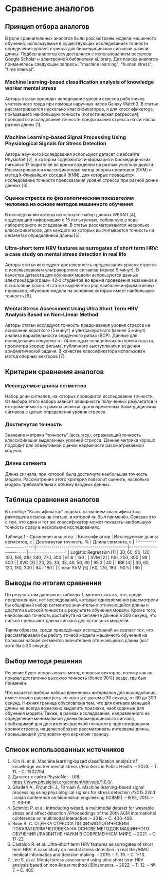# Сравнение аналогов
## Принцип отбора аналогов

В роли сравнительных аналогов были рассмотрены модели машинного обучения, используемые в существующих исследованиях точности определения уровня стресса для биомедицинских сигналов разной длины. Подбор аналогов осуществлялся с использованием ресурсов Google Scholar и электронной библиотеки eLibrary. Для поиска аналогов применялись следующие запросы: "machine learning", "human stress", "time interval".

### Machine learning-based classification analysis of knowledge worker mental stress 

Авторы статьи проводят иследование уровня стресса работников умственного труда при помощи наручных часов Galaxy Watch3. В статье рассматриваются несколько классификаторов, и для классификатора, показавшего наибольшую точность (логистическая регрессия), проводится исследование точности предсказания стресса на сигналах разной длины [1].

### Machine Learning-based Signal Processing Using Physiological Signals for Stress Detection 

Авторы научного исследования используют датасет с вебсайта PhysioNet [2], в котором содержится информация и биомедицинских сигналах 17 водителей во время вождения на разных участках дороги. Рассматриваются классификаторы: метод опорных векторов (SVM) и метод k-ближайших соседей (KNN), для которых проводится исследование точности предсказания уровня стресса при разной длине данных [3].

### Оценка стресса по физиологическим показателям человека на основе методов машинного обучения 

В исследовании авторы используют набор данных WESAD [4], содержащий информацию о 15 испытуемых, собранную в ходе лабораторного исследования. В статье рассматриваются несколько классификаторов, для каждого из которых высчитывается точность на сегментах определённой длины [5].

### Ultra-short term HRV features as surrogates of short term HRV: a case study on mental stress detection in real life 

Авторы статьи исследуют достоверность предсказания уровня стресса с использованием ультракоротких сигналов (менее 5 минут). В качестве датасета для обучения модели используются данные электрокардиограмм 42-х студентов во время проведения экзаменов и в состоянии покоя. В статье выделяется ряд наиболее информативных признаков, обучение модели на основнии которых имеет наибольшую точность [6].

### Mental Stress Assessment Using Ultra Short Term HRV Analysis Based on Non-Linear Method 

Авторы статьи исследуют точность предсказания уровня стресса на основании короткого (5 минут) и ультракороткого (менее 5 минут) анализа вариабельности сердечного ритма (ВСР). Данные для исследования получены от 74 молодых полицейских во время отдыха, просмотра хоррор фильма, публичного выступления и решения арифметической задачи. В качестве классификатора использован метод опорных векторов [7].

## Критерии сравнения аналогов

### Исследуемые длины сегментов

Набор длин сигналов, на которых проводится исследование точности. От выбора этого набора зависит обширность полученных результатов и их применимость в рамках анализа кратковременных биомедицинских сигналов с целью определения уровня стресса.

### Достигнутая точность

Значение метрики "точность" (accuracy), отражающей точность классификации выделенных уровней стресса. Данная метрика хорошо подходит для объективной оценки надёжности рассматриваемой модели.

### Длина сегмента

Длина сигнала, при которой была достигнута наибольшая точность модели. Рассмотрение этого критерия повзолит оценить, насколько модель требовательна к объёму входных данных.

## Таблица сравнения аналогов

В столбце "Классификатор" рядом с названием классификатора размещена ссылка на статью, в которой он был применён. Связано это с тем, что один и тот же классификатор может показать наибольшую точность сразу в нескольких исследованиях.

Таблица 1 - Сравнение аналогов.
| Классификатор           | Исследуемые длины сегментов, с                | Достигнутая точность, % | Длина сегмента, с |
|-------------------------|-----------------------------------------------|-------------------------|-------------------|
| Logistic Regression [1] | 30, 60, 90, 120, 150, 180, 210, 240, 270, 300 | 81.6                    | 150               |
| SVM [2]                 | 100, 200, 300                                 | 99                      | 300               |
| SVC [3]                 | 20, 25, 30, 35, 40, 50, 60                    | 95.3                    | 40                |
| IBK [4]                 | 30, 60, 120, 180, 300                         | 94                      | 180               |
| Linear SVM [5]          | 60, 120, 180                                  | 90.5                    | 180               |

## Выводы по итогам сравнения

По результатам данным из таблицы 1, можно сказать, что, среди предложенных, нет исследований, которые одновременно рассмотрели бы обширный набор сегментов значительно отличающейся длины и достигли высокой точности в результате обучения модели. Кроме того, наибольшая точность достигнута на сегменте длиной в 300 секунд, что сильно превышает длины сигнала для остальных моделей.

Таким образом, среди приведённых исследований не хватает тех, что рассматаривали бы работу точной модели машинного обучения на большом наборе сегментов значительно отличающейся длины (шаг хотя бы в 30 секунд).

## Выбор метода решения
Решение будет использовать метод опорных векторов, потому как он показал достаточно высокую точность (более 90%) везде, где был применён.

Что касается выбора набора временных интервалов для исследования, имеет смысл рассмотреть сегменты с шагом в 30 секунд, от 60 до 300 секунд. Нижняя граница обусловлена тем, что для сигнала меньшей длины не всегда возможно выделить признаки, наобходимые для обучения модели. Также, в рамках исследования, направленного на определение минимальной длины биомедицинского сигнала, необходимой для достижения высокой точности в прогнозировании уровня стресса, нецелесообразно рассматривать интервалы длины, превышающей установленную верхнюю границу.
## Список использованных источников

1. Kim H. et al. Machine learning-based classification analysis of knowledge worker mental stress //Frontiers in Public Health. – 2023. – Т. 11. – С. 1302794.
2. Датасет с сайта PhysioNet - URL: https://www.physionet.org/content/drivedb/1.0.0/.
3. Ghaderi A., Frounchi J., Farnam A. Machine learning-based signal processing using physiological signals for stress detection //2015 22nd Iranian conference on biomedical engineering (ICBME). – IEEE, 2015. – С. 93-98.
4. Schmidt P. et al. Introducing wesad, a multimodal dataset for wearable stress and affect detection //Proceedings of the 20th ACM international conference on multimodal interaction. – 2018. – С. 400-408.
5. Якин В. С. ОЦЕНКА СТРЕССА ПО ФИЗИОЛОГИЧЕСКИМ ПОКАЗАТЕЛЯМ ЧЕЛОВЕКА НА ОСНОВЕ МЕТОДОВ МАШИННОГО ОБУЧЕНИЯ //РАЗВИТИЕ НАУКИ В СОВРЕМЕННОМ МИРЕ. – 2021. – С. 17-23.
6. Castaldo R. et al. Ultra-short term HRV features as surrogates of short term HRV: A case study on mental stress detection in real life //BMC medical informatics and decision making. – 2019. – Т. 19. – С. 1-13.
7. Lee S. et al. Mental stress assessment using ultra short term HRV analysis based on non-linear method //Biosensors. – 2022. – Т. 12. – №. 7. – С. 465. 